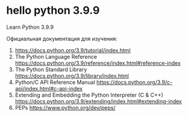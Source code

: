 # hello python 3.9.9
Learn Python 3.9.9


Официальная документация для изучения:

1. https://docs.python.org/3.9/tutorial/index.html
2. The Python Language Reference https://docs.python.org/3.9/reference/index.html#reference-index
3. The Python Standard Library https://docs.python.org/3.9/library/index.html
4. Python/C API Reference Manual https://docs.python.org/3.9/c-api/index.html#c-api-index
5. Extending and Embedding the Python Interpreter (C & C++) https://docs.python.org/3.9/extending/index.html#extending-index
6. PEPs https://www.python.org/dev/peps/
